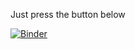 Just press the button below

[![Binder](https://mybinder.org/badge_logo.svg)](https://mybinder.org/v2/gh/Kichkun/pythonocc-binderhub.git/master)
